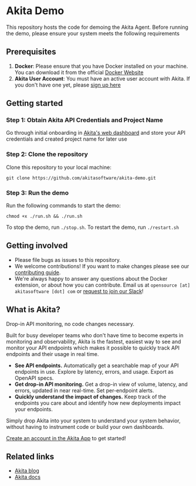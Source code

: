 # Akita Demo

This repository hosts the code for demoing the Akita Agent. Before running the demo, please ensure your system meets the following requirements

## Prerequisites
1. **Docker**: Please ensure that you have Docker installed on your machine. You can download it from the official [Docker Website](https://docs.docker.com/engine/install/)
2. **Akita User Account**: You must have an active user account with Akita. If you don't have one yet, please [sign up here](https://app.akita.software/login?sign_up)

## Getting started
### Step 1: Obtain Akita API Credentials and Project Name
Go through initial onboarding in [Akita's web dashboard](https://app.akita.software) and store your API credentials and created project name for later use

### Step 2: Clone the repository
Clone this repository to your local machine:
```
git clone https://github.com/akitasoftware/akita-demo.git
```

### Step 3: Run the demo
Run the following commands to start the demo:
```
chmod +x ./run.sh && ./run.sh
```

To stop the demo, run `./stop.sh`. To restart the demo, run `./restart.sh`

## Getting involved

* Please file bugs as issues to this repository.
* We welcome contributions! If you want to make changes please see our [contributing guide](CONTRIBUTING.md).
* We're always happy to answer any questions about the Docker extension, or about how you
  can contribute. Email us at `opensource [at] akitasoftware [dot] com` or
  [request to join our Slack](https://docs.google.com/forms/d/e/1FAIpQLSfF-Mf4Li_DqysCHy042IBfvtpUDHGYrV6DOHZlJcQV8OIlAA/viewform?usp=sf_link)!

## What is Akita?

Drop-in API monitoring, no code changes necessary.

Built for busy developer teams who don't have time to become experts in monitoring and observability, Akita is the
fastest, easiest way to see and monitor your API endpoints which makes it possible to quickly track API endpoints and
their usage in real time.

* **See API endpoints.** Automatically get a searchable map of your API endpoints in use. Explore by latency, errors,
  and usage. Export as OpenAPI specs.
* **Get drop-in API monitoring.** Get a drop-in view of volume, latency, and errors, updated in near real-time. Set
  per-endpoint alerts.
* **Quickly understand the impact of changes.** Keep track of the endpoints you care about and identify how new
  deployments impact your endpoints.

Simply drop Akita into your system to understand your system behavior, without having to instrument code or build your
own dashboards.

[Create an account in the Akita App](https://app.akita.software/login?sign_up) to get started!

## Related links
* [Akita blog](https://www.akitasoftware.com/blog)
* [Akita docs](https://docs.akita.software/)



